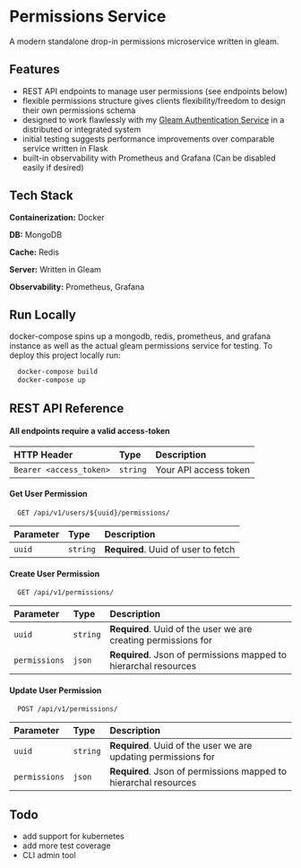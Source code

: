 
# Permissions Service

A modern standalone drop-in permissions microservice written in gleam.


## Features

- REST API endpoints to manage user permissions (see endpoints below)
- flexible permissions structure gives clients flexibility/freedom to design their own permissions schema
- designed to work flawlessly with my [Gleam Authentication Service](https://github.com/donnaloia/auth_server) in a distributed or integrated system
- initial testing suggests performance improvements over comparable service written in Flask
- built-in observability with Prometheus and Grafana (Can be disabled easily if desired)


## Tech Stack

**Containerization:** Docker

**DB:** MongoDB

**Cache:** Redis

**Server:** Written in Gleam

**Observability:** Prometheus, Grafana




## Run Locally
docker-compose spins up a mongodb, redis, prometheus, and grafana instance as well as the actual gleam permissions service for testing.
To deploy this project locally run:

```bash
  docker-compose build
  docker-compose up
```


## REST API Reference


#### All endpoints require a valid access-token


| HTTP Header | Type     | Description                |
| :-------- | :------- | :------------------------- |
| `Bearer <access_token>` | `string` | Your API access token |


#### Get User Permission

```http
  GET /api/v1/users/${uuid}/permissions/
```

| Parameter | Type     | Description                       |
| :-------- | :------- | :-------------------------------- |
| `uuid`    | `string` | **Required**. Uuid of user to fetch |


#### Create User Permission

```http
  GET /api/v1/permissions/
```


| Parameter | Type     | Description                       |
| :-------- | :------- | :-------------------------------- |
| `uuid`      | `string` | **Required**. Uuid of the user we are creating permissions for|
| `permissions`| `json` | **Required**. Json of permissions mapped to hierarchal resources|


#### Update User Permission

```http
  POST /api/v1/permissions/
```

| Parameter | Type     | Description                       |
| :-------- | :------- | :-------------------------------- |
| `uuid`      | `string` | **Required**. Uuid of the user we are updating permissions for|
| `permissions`| `json` | **Required**. Json of permissions mapped to hierarchal resources|


## Todo

- add support for kubernetes
- add more test coverage
- CLI admin tool
